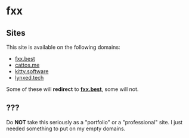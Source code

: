 # fxx

## Sites

This site is available on the following domains:

- [fxx.best](https://fxx.best)
- [cattos.me](https://cattos.me)
- [kitty.software](https://kitty.software)
- [lynxed.tech](https://lynxed.tech)

Some of these will **redirect** to **[fxx.best](https://fxx.best)**, some will not.

## ???

Do **NOT** take this seriously as a "portfolio" or a "professional" site.
I just needed something to put on my empty domains.
